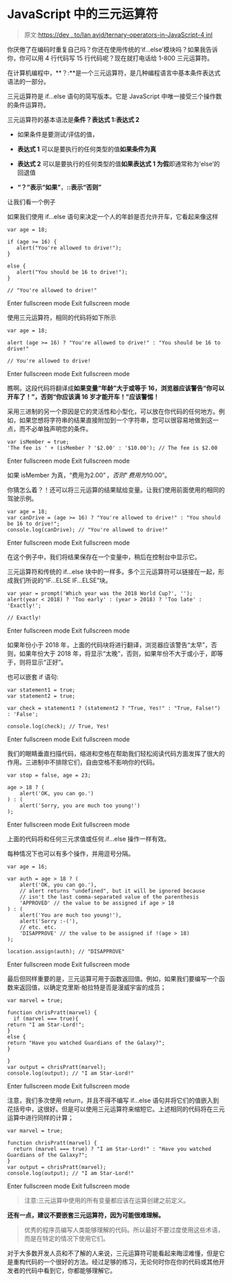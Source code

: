 # JavaScript 中的三元运算符

> 原文:[https://dev . to/Ian avid/ternary-operators-in-JavaScript-4 inl](https://dev.to/iandavid/ternary-operators-in-javascript-4inl)

你厌倦了在编码时重复自己吗？你还在使用传统的‘if…else’模块吗？如果我告诉你，你可以用 4 行代码写 15 行代码呢？现在就打电话给 1-800 三元运算符。

在计算机编程中，**？:**是一个三元运算符，是几种编程语言中基本条件表达式语法的一部分。

三元运算符是 if…else 语句的简写版本。它是 JavaScript 中唯一接受三个操作数的条件运算符。

三元运算符的基本语法是**条件？表达式 1:表达式 2**

*   如果条件是要测试/评估的值，

*   **表达式 1** 可以是要执行的任何类型的值**如果条件为真**

*   **表达式 2** 可以是要执行的任何类型的值**如果表达式 1 为假**即通常称为‘else’的回退值

*   **“？”**表示**“如果”**，**::**表示**“否则”**

让我们看一个例子

如果我们使用 if…else 语句来决定一个人的年龄是否允许开车，它看起来像这样

```
var age = 18;

if (age >= 16) {
   alert("You're allowed to drive!");
}

else {
   alert("You should be 16 to drive!");
}

// "You're allowed to drive!" 
```

Enter fullscreen mode Exit fullscreen mode

使用三元运算符，相同的代码将如下所示

```
var age = 18;

alert (age >= 16) ? "You're allowed to drive!" : "You should be 16 to drive!"

// You're allowed to drive! 
```

Enter fullscreen mode Exit fullscreen mode

瞧啊。这段代码将翻译成**如果变量“年龄”大于或等于 16，浏览器应该警告“你可以开车了！”，否则“你应该满 16 岁才能开车！”应该警惕！**

采用三进制的另一个原因是它的灵活性和小型化，可以放在你代码的任何地方。例如，如果您想将字符串的结果直接附加到一个字符串，您可以很容易地做到这一点，而不必单独声明您的条件。

```
var isMember = true;
'The fee is ' + (isMember ? '$2.00' : '$10.00'); // The fee is $2.00 
```

Enter fullscreen mode Exit fullscreen mode

如果 isMember 为真，“费用为$2.00”，否则“费用为$10.00”。

你猜怎么着？！还可以将三元运算的结果赋给变量。让我们使用前面使用的相同的驾驶示例。

```
var age = 18;
var canDrive = (age >= 16) ? "You're allowed to drive!" : "You should be 16 to drive!";
console.log(canDrive); // "You're allowed to drive!" 
```

Enter fullscreen mode Exit fullscreen mode

在这个例子中，我们将结果保存在一个变量中，稍后在控制台中显示它。

三元运算符和传统的 if…else 块中的一样多。多个三元运算符可以链接在一起，形成我们所说的“IF…ELSE IF…ELSE”块。

```
var year = prompt('Which year was the 2018 World Cup?', '');
alert(year < 2018) ? 'Too early' : (year > 2018) ? 'Too late' : 'Exactly!'; 

// Exactly! 
```

Enter fullscreen mode Exit fullscreen mode

如果年份小于 2018 年，上面的代码块将进行翻译，浏览器应该警告“太早”，否则，如果年份大于 2018 年，将显示“太晚”，否则，如果年份不大于或小于，即等于，则将显示“正好”。

也可以嵌套 if 语句:

```
var statement1 = true;
var statement2 = true;

var check = statement1 ? (statement2 ? "True, Yes!" : "True, False!") : 'False';

console.log(check); // True, Yes! 
```

Enter fullscreen mode Exit fullscreen mode

我们的眼睛垂直扫描代码，缩进和空格在帮助我们轻松阅读代码方面发挥了很大的作用。三进制中不排除它们，自由空格不影响你的代码。

```
var stop = false, age = 23;

age > 18 ? (
    alert('OK, you can go.')
) : (
    alert('Sorry, you are much too young!')
); 
```

Enter fullscreen mode Exit fullscreen mode

上面的代码将和任何三元求值或任何 if…else 操作一样有效。

每种情况下也可以有多个操作，并用逗号分隔。

```
var age = 16;

var auth = age > 18 ? (
    alert('OK, you can go.'), 
    // alert returns "undefined", but it will be ignored because
    // isn't the last comma-separated value of the parenthesis
    'APPROVED' // the value to be assigned if age > 18
) : (
    alert('You are much too young!'),
    alert('Sorry :-('),
    // etc. etc.
    'DISAPPROVE' // the value to be assigned if !(age > 18)
);

location.assign(auth); // "DISAPPROVE" 
```

Enter fullscreen mode Exit fullscreen mode

最后但同样重要的是，三元运算可用于函数返回值。例如，如果我们要编写一个函数来返回值，以确定克里斯·帕拉特是否是漫威宇宙的成员；

```
var marvel = true;

function chrisPratt(marvel) {
  if (marvel === true){
return "I am Star-Lord!";
}
else {
return "Have you watched Guardians of the Galaxy?";
}

}
var output = chrisPratt(marvel);
console.log(output); // "I am Star-Lord!" 
```

Enter fullscreen mode Exit fullscreen mode

注意，我们多次使用 return，并且不得不编写 if…else 语句并将它们的值嵌入到花括号中，这很好。但是可以使用三元运算符来缩短它。上述相同的代码将在三元运算中进行同样的计算；

```
var marvel = true;

function chrisPratt(marvel) {
  return (marvel === true) ? "I am Star-Lord!" : "Have you watched Guardians of the Galaxy?";
}
var output = chrisPratt(marvel);
console.log(output); // "I am Star-Lord!" 
```

Enter fullscreen mode Exit fullscreen mode

> 注意:三元运算中使用的所有变量都应该在运算创建之前定义。

**还有一点，建议不要嵌套三元运算符，因为可能很难理解。**

> 优秀的程序员编写人类能够理解的代码。所以最好不要过度使用这些术语，而是在特定的情况下使用它们。

对于大多数开发人员和不了解的人来说，三元运算符可能看起来晦涩难懂，但是它是重构代码的一个很好的方法。经过足够的练习，无论何时你在你的代码或其他开发者的代码中看到它，你都能够理解它。
